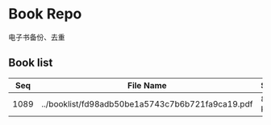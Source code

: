 Book Repo
=========

电子书备份、去重

Book list
---------

| Seq | File Name | Size | MD5 |
| --- | --------- | ---- | --- |
| 1089 | ../booklist/fd98adb50be1a5743c7b6b721fa9ca19.pdf | 8 KB | fd98adb50be1a5743c7b6b721fa9ca19 | 
